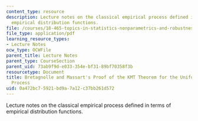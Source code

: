 ```yaml
---
content_type: resource
description: Lecture notes on the classical empirical process defined in terms of
  empirical distribution functions.
file: /courses/18-465-topics-in-statistics-nonparametrics-and-robustness-spring-2005/0a472bc75921bd9a7a12c37bb261d572_bretagn_massart.pdf
file_type: application/pdf
learning_resource_types:
- Lecture Notes
ocw_type: OCWFile
parent_title: Lecture Notes
parent_type: CourseSection
parent_uid: 73ab9f9d-e033-354e-bf31-89bf70358f3b
resourcetype: Document
title: Bretagnolle and Massart's Proof of the KMT Theorem for the Uniform Empirical
  Process
uid: 0a472bc7-5921-bd9a-7a12-c37bb261d572
---
```

Lecture notes on the classical empirical process defined in terms of empirical distribution functions.

